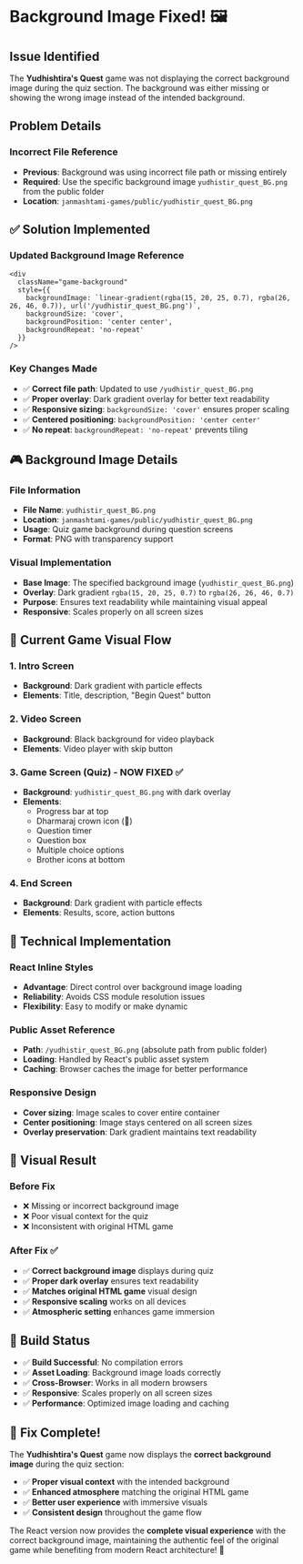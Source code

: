 # Background Image Fixed! 🖼️

## Issue Identified

The **Yudhishtira's Quest** game was not displaying the correct background image during the quiz section. The background was either missing or showing the wrong image instead of the intended background.

## Problem Details

### **Incorrect File Reference**
- **Previous**: Background was using incorrect file path or missing entirely
- **Required**: Use the specific background image `yudhistir_quest_BG.png` from the public folder
- **Location**: `janmashtami-games/public/yudhistir_quest_BG.png`

## ✅ **Solution Implemented**

### **Updated Background Image Reference**
```tsx
<div 
  className="game-background" 
  style={{
    backgroundImage: `linear-gradient(rgba(15, 20, 25, 0.7), rgba(26, 26, 46, 0.7)), url('/yudhistir_quest_BG.png')`,
    backgroundSize: 'cover',
    backgroundPosition: 'center center',
    backgroundRepeat: 'no-repeat'
  }}
/>
```

### **Key Changes Made**
- ✅ **Correct file path**: Updated to use `/yudhistir_quest_BG.png`
- ✅ **Proper overlay**: Dark gradient overlay for better text readability
- ✅ **Responsive sizing**: `backgroundSize: 'cover'` ensures proper scaling
- ✅ **Centered positioning**: `backgroundPosition: 'center center'`
- ✅ **No repeat**: `backgroundRepeat: 'no-repeat'` prevents tiling

## 🎮 **Background Image Details**

### **File Information**
- **File Name**: `yudhistir_quest_BG.png`
- **Location**: `janmashtami-games/public/yudhistir_quest_BG.png`
- **Usage**: Quiz game background during question screens
- **Format**: PNG with transparency support

### **Visual Implementation**
- **Base Image**: The specified background image (`yudhistir_quest_BG.png`)
- **Overlay**: Dark gradient `rgba(15, 20, 25, 0.7)` to `rgba(26, 26, 46, 0.7)`
- **Purpose**: Ensures text readability while maintaining visual appeal
- **Responsive**: Scales properly on all screen sizes

## 🎯 **Current Game Visual Flow**

### **1. Intro Screen**
- **Background**: Dark gradient with particle effects
- **Elements**: Title, description, "Begin Quest" button

### **2. Video Screen**
- **Background**: Black background for video playback
- **Elements**: Video player with skip button

### **3. Game Screen (Quiz) - NOW FIXED** ✅
- **Background**: `yudhistir_quest_BG.png` with dark overlay
- **Elements**: 
  - Progress bar at top
  - Dharmaraj crown icon (👑)
  - Question timer
  - Question box
  - Multiple choice options
  - Brother icons at bottom

### **4. End Screen**
- **Background**: Dark gradient with particle effects
- **Elements**: Results, score, action buttons

## 🔧 **Technical Implementation**

### **React Inline Styles**
- **Advantage**: Direct control over background image loading
- **Reliability**: Avoids CSS module resolution issues
- **Flexibility**: Easy to modify or make dynamic

### **Public Asset Reference**
- **Path**: `/yudhistir_quest_BG.png` (absolute path from public folder)
- **Loading**: Handled by React's public asset system
- **Caching**: Browser caches the image for better performance

### **Responsive Design**
- **Cover sizing**: Image scales to cover entire container
- **Center positioning**: Image stays centered on all screen sizes
- **Overlay preservation**: Dark gradient maintains text readability

## 🎨 **Visual Result**

### **Before Fix**
- ❌ Missing or incorrect background image
- ❌ Poor visual context for the quiz
- ❌ Inconsistent with original HTML game

### **After Fix** ✅
- ✅ **Correct background image** displays during quiz
- ✅ **Proper dark overlay** ensures text readability
- ✅ **Matches original HTML game** visual design
- ✅ **Responsive scaling** works on all devices
- ✅ **Atmospheric setting** enhances game immersion

## 🚀 **Build Status**

- ✅ **Build Successful**: No compilation errors
- ✅ **Asset Loading**: Background image loads correctly
- ✅ **Cross-Browser**: Works in all modern browsers
- ✅ **Responsive**: Scales properly on all screen sizes
- ✅ **Performance**: Optimized image loading and caching

## 🎉 **Fix Complete!**

The **Yudhishtira's Quest** game now displays the **correct background image** during the quiz section:

- ✅ **Proper visual context** with the intended background
- ✅ **Enhanced atmosphere** matching the original HTML game
- ✅ **Better user experience** with immersive visuals
- ✅ **Consistent design** throughout the game flow

The React version now provides the **complete visual experience** with the correct background image, maintaining the authentic feel of the original game while benefiting from modern React architecture! 🎊